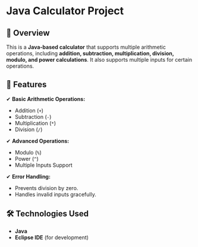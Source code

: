 # Java Calculator Project

## 📌 Overview
This is a **Java-based calculator** that supports multiple arithmetic operations, including **addition, subtraction, multiplication, division, modulo, and power calculations**. It also supports multiple inputs for certain operations.

## 🚀 Features
✔ **Basic Arithmetic Operations:**  
   - Addition (`+`)  
   - Subtraction (`-`)  
   - Multiplication (`*`)  
   - Division (`/`)  

✔ **Advanced Operations:**  
   - Modulo (`%`)  
   - Power (`^`)  
   - Multiple Inputs Support  

✔ **Error Handling:**  
   - Prevents division by zero.  
   - Handles invalid inputs gracefully.  

## 🛠️ Technologies Used
- **Java**
- **Eclipse IDE** (for development)


